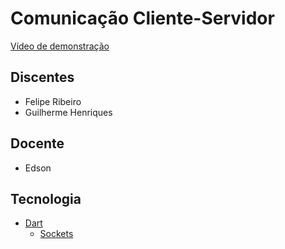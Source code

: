 # Comunicação Cliente-Servidor

[Vídeo de demonstração](https://drive.google.com/file/d/1W6cEbps3bAr6mg_KOzO9fBNnpvnuiAxE/view?usp=sharing)

## Discentes

- Felipe Ribeiro
- Guilherme Henriques

## Docente

- Edson

## Tecnologia

- [Dart](https://dart.dev)
  - [Sockets](https://api.dart.dev/stable/3.3.1/dart-io/Socket-class.html)
